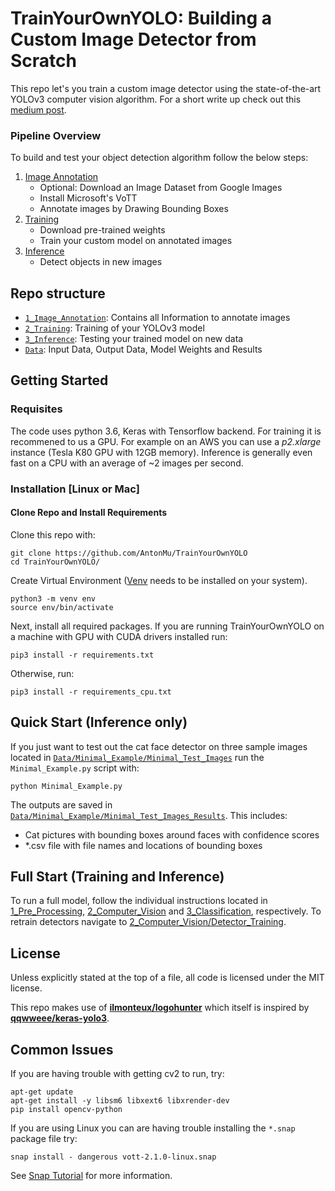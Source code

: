 # TrainYourOwnYOLO: Building a Custom Image Detector from Scratch

This repo let's you train a custom image detector using the state-of-the-art YOLOv3 computer vision algorithm. For a short write up check out this [medium post](www.medium.com). 

### Pipeline Overview

To build and test your object detection algorithm follow the below steps:

 1. [Image Annotation](/1_Image_Annotation/)
	 - Optional: Download an Image Dataset from Google Images
	 - Install Microsoft's VoTT
	 - Annotate images by Drawing Bounding Boxes
 2. [Training](/2_Training/)
 	- Download pre-trained weights
 	- Train your custom model on annotated images 
 3. [Inference](/3_Inference/)
 	- Detect objects in new images
 
<!-- ### Model Training
The model uses two supervised image detection deep learning approaches (both based on YOLOv3) located in [Detector_Training](/2_Computer_Vision/Detector_Training/).

 1. Train House Identifier
 	- Manually label houses using [VoTT](https://github.com/Microsoft/VoTT).
	- Use transfer learning to train a YOLOv3 detector.
 2. Train Opening Identifier
 	- Use the [CMP facade dataset](http://cmp.felk.cvut.cz/~tylecr1/facade/).
 	- Use transfer learning to train a YOLOv3 detector.

The model also uses un-supervised K-means clustering in the final classification step.  -->
<!-- 
### Inference
Model inference consists of four similar steps. After entering an address (or list of addresses), the corresponding street view images will be downloaded. For all images, the housing model first segments and crops one house per address. Then the opening detector labels all openings and creates a csv file with all dimensions and positions of the openings. Finally, the softness score is determined and used to classify the building as "soft", "non_soft" or "undetermined". 
 -->
## Repo structure
+ [`1_Image_Annotation`](/1_Image_Annotation/): Contains all Information to annotate images
+ [`2_Training`](/2_Training/): Training of your YOLOv3 model
+ [`3_Inference`](/3_Inference/): Testing your trained model on new data
+ [`Data`](/Data/): Input Data, Output Data, Model Weights and Results

## Getting Started

### Requisites
The code uses python 3.6, Keras with Tensorflow backend. For training it is recommened to us a GPU. For example on an AWS you can use a *p2.xlarge* instance (Tesla K80 GPU with 12GB memory). Inference is generally even fast on a CPU with an average of ~2 images per second. 


### Installation [Linux or Mac]

#### Clone Repo and Install Requirements
Clone this repo with:
```
git clone https://github.com/AntonMu/TrainYourOwnYOLO
cd TrainYourOwnYOLO/
```

Create Virtual Environment ([Venv](https://packaging.python.org/guides/installing-using-pip-and-virtual-environments/) needs to be installed on your system). 
```
python3 -m venv env
source env/bin/activate
```
<!-- 
If you are a conda user, create your virtual environment with:
```
conda create -n EQanalytics
source activate EQanalytics
```
 -->
Next, install all required packages. If you are running TrainYourOwnYOLO on a machine with GPU with CUDA drivers installed run:

```
pip3 install -r requirements.txt
```

Otherwise, run:
```
pip3 install -r requirements_cpu.txt
```

## Quick Start (Inference only)
If you just want to test out the cat face detector on three sample images located in [`Data/Minimal_Example/Minimal_Test_Images`](/Data/Minimal_Example/Minimal_Test_Images) run the `Minimal_Example.py` script with:

```
python Minimal_Example.py
```

The outputs are saved in [`Data/Minimal_Example/Minimal_Test_Images_Results`](/Data/Minimal_Example/Minimal_Test_Images_Results). This includes:
 - Cat pictures with bounding boxes around faces with confidence scores
 - \*.csv file with file names and locations of bounding boxes

## Full Start (Training and Inference)

To run a full model, follow the individual instructions located in [1_Pre_Processing](/1_Pre_Processing/), [2_Computer_Vision](/2_Computer_Vision/) and [3_Classification](/3_Classification/), respectively. To retrain detectors navigate to [2_Computer_Vision/Detector_Training](/2_Computer_Vision/Detector_Training/).

<!-- 
#### Build Environment For Inference

To hit the ground running, download the pre-trained YOLOv3 model weights (235MB) for the housing detector and the pre-trained YOLOv3 weights (236MB) for the opening detector. 
```
bash build/build_inference.sh
```
#### Build Environment For Training
To re-train the housing detector and/or opening detector follow the following steps. 

##### Retrain Housing Detector
To retrain the housing detector, either download your own street view housing image dataset or use the SF vulnerable buildings data set. Once you have created an image folder, install [VoTT](https://github.com/Microsoft/VoTT) on your local machine and segment houses. Alternatively, use the already segmented dataset. Next, download the default YOLOv3 weights to start transfer learning from.  
```
bash build/build_housing_detector.sh --download_images --download_segments
```
The flag, `download_images` indicates that the SF housing image dataset should be downloaded.  The flag, `download_segments` indicates that the manually labeled dataset with houses segmented should be downloaded.

##### Re-train Opening Detector

To retrain the opening detector, either download the [CMP facade dataset](http://cmp.felk.cvut.cz/~tylecr1/facade/) or provide your own data set of segmented building openings (e.g. by using [VoTT](https://github.com/Microsoft/VoTT)) . Also download the default YOLOv3 weights to start transfer learning from.   
```
bash build/build_opening_detector.sh --download_cmp
```
The flag, `download_cmp` indicates that the [CMP facade dataset](http://cmp.felk.cvut.cz/~tylecr1/facade/) should be downloaded.  -->
<!-- 
## Usage
The script doing the work is [logohunter.py](src/logohunter.py) in the `src/` directory. It first uses a custom-trained YOLOv3 to find logo candidates in an image, and then looks for matches between the candidates and a user input logo.

Execute it with the `-h` option to see all of the possible command line inputs. A simple test to match 20 sample input
images in the [data/test/sample_in/](data/test/sample_in/) directory to logos in [data/test/test_brands/](data/test/test_brands/) can be executed with:
```
cd src/
python logohunter.py --test
```
Typical ways to run the program involve specifying one input brand and a folder of sample images:
```
python logohunter.py  --image --input_brands ../data/test/test_brands/test_lexus.png \
                              --input_images ../data/test/lexus/ \
                              --output ../data/test/test_lexus --outtxt

python logohunter.py  --image --input_brands ../data/test/test_brands/test_golden_state.jpg  \
                              --input_images ../data/test/goldenstate/  \
                              --output ../data/test/test_gs --outtxt

python logohunter.py  --image --input_images data_test.txt  \
                              --input_brands ../data/test/test_brands/test_lexus.png  \
                              --outtxt --no_save_img
```

In the first two use cases, we test a folder of images for a single brand ([lexus logo](data/test/test_brands/test_lexus.png) or [golden state logo](data/test/test_brands/test_golden_state.jpg)). The input images were downloaded from Google Images for test purposes. Running LogoHunter saves images with bounding box annotations in the folder specified (`test_lexus`, `test_gs`). Because each of these images contains the logo we are looking for, this is a way to estimate the false negative rate (and the recall).

In the third example, we test a text file containing paths to 2590 input images from the LogosInTheWild dataset against a single brand, without saving the annotated images. Because the brand is new to the dataset, this is a way to estimate the false positive rate (and the precision). (**Note:** this will not run out of the box, as you will need to separately download the LogosInTheWild dataset - follow the instructions below to download the dataset).

#### Data
This project uses the [Logos In The Wild dataset](https://www.iosb.fraunhofer.de/servlet/is/78045/) which can be requested via email directly from the authors of the paper, [arXiv:1710.10891](https://arxiv.org/abs/1710.10891). This dataset includes 11,054 images with 32,850 bounding boxes for a total of 871 brands.

See below for LICENSE information of this dataset.

#### Optional: download, process and clean dataset

Follow the directions in [data/](data/README.md) to download the Logos In The Wild dataset.

#### Optional: train object detection model
After the previous step, the `data_train.txt` and `data_test.txt` files have all the info necessary to train the model. We then follow the instructions of the [keras-yolo3](https://github.com/qqwweee/keras-yolo3) repo: first we download pre-trained YOLO weights from the YOLO official website, and then we convert them to the HDF5 format used by keras.
```
cd src/keras_yolo3
wget https://pjreddie.com/media/files/yolov3.weights
python convert.py yolov3.cfg yolov3.weights model_data/yolo.h5

cd ../
python train.py
```
Training detail such as paths to train/text files, log directory, number of epochs, learning rates and so on are specified in `src/train.py`. The training is performed in two runs, first with all the layers except the last three frozen, and then with all layers trainable.

On an AWS EC2 p2.xlarge instance, with a Tesla K-80 GPU with 11GB  of GPU memory and 64GB of RAM, training YOLOv3 for logo detection took approximately 10 hours for 50+50 epochs.
 -->

## License

Unless explicitly stated at the top of a file, all code is licensed under the MIT license.

<!-- 
The Logos In The Wild dataset (links to images, bounding box annotations, clean_dataset.py script) is licensed under the CC-by-SA 4.0 license. The images themselves were crawled from Google Images and are property of their respective copyright owners. For legal reasons, raw images other than the ones in `data/test` are not provided: while this project would fall in the "fair use" category, any commercial application would likely need to generate their own dataset.
 -->
<!-- The model files for the YOLO weights and the extracted logo features are derivative work based off of the Logos In The Wild dataset, and are therefore also licensed under the CC-by-SA 4.0 license. -->

This repo makes use of [**ilmonteux/logohunter**](https://github.com/ilmonteux/logohunter) which itself is inspired by [**qqwweee/keras-yolo3**](https://github.com/qqwweee/keras-yolo3).

## Common Issues

If you are having trouble with getting cv2 to run, try:

```
apt-get update
apt-get install -y libsm6 libxext6 libxrender-dev
pip install opencv-python
```

If you are using Linux you can are having trouble installing the `*.snap` package file try:
```
snap install - dangerous vott-2.1.0-linux.snap
```
See [Snap Tutorial](https://tutorials.ubuntu.com/tutorial/advanced-snap-usage#2) for more information.